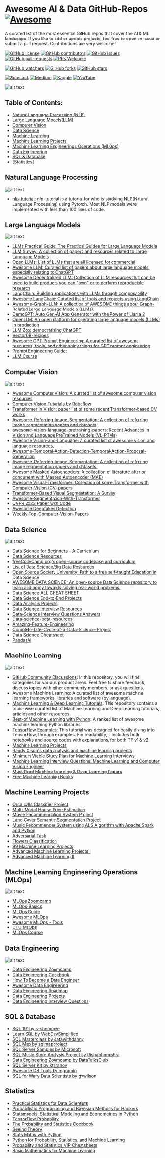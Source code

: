 # Awesome AI & Data GitHub-Repos [![Awesome](https://awesome.re/badge.svg)](https://awesome.re)
A curated list of the most essential GitHub repos that cover the AI & ML landscape. If you like to add or update projects, feel free to open an issue or submit a pull request. Contributions are very welcome!


[![GitHub license](https://img.shields.io/github/license/youssefHosni/Awesome-ML-GitHub-Repos.svg)](https://github.com/youssefHosni/Awesome-ML-GitHub-Repos/blob/master/LICENSE)
[![GitHub contributors](https://img.shields.io/github/contributors/youssefHosni/Awesome-ML-GitHub-Repos.svg)](https://GitHub.com/youssefHosni/Awesome-ML-GitHub-Repos/graphs/contributors/)
[![GitHub issues](https://img.shields.io/github/issues/youssefHosni/Awesome-ML-GitHub-Repos.svg)](https://GitHub.com/youssefHosni/Awesome-ML-GitHub-Repos/issues/)
[![GitHub pull-requests](https://img.shields.io/github/issues-pr/youssefHosni/Awesome-ML-GitHub-Repos.svg)](https://GitHub.com/youssefHosni/Awesome-ML-GitHub-Repos/pulls/)
[![PRs Welcome](https://img.shields.io/badge/PRs-welcome-brightgreen.svg?style=flat-square)](http://makeapullrequest.com)

[![GitHub watchers](https://img.shields.io/github/watchers/youssefHosni/Awesome-ML-GitHub-Repos.svg?style=social&label=Watch)](https://GitHub.com/youssefHosni/Awesome-ML-GitHub-Repos/watchers/)
[![GitHub forks](https://img.shields.io/github/forks/youssefHosni/Awesome-ML-GitHub-Repos.svg?style=social&label=Fork)](https://GitHub.com/youssefHosni/Awesome-ML-GitHub-Repos/network/)
[![GitHub stars](https://img.shields.io/github/stars/youssefHosni/Awesome-ML-GitHub-Repos.svg?style=social&label=Star)](https://GitHub.com/youssefHosni/Awesome-ML-GitHub-Repos/stargazers/)

[![Substack](https://img.shields.io/badge/Substack-%23006f5c.svg?style=for-the-badge&logo=substack&logoColor=FF6719)](https://youssefh.substack.com/)
[![Medium](https://img.shields.io/badge/Medium-12100E?style=for-the-badge&logo=medium&logoColor=white)](https://medium.com/@yousefhosni)
[![Kaggle](https://img.shields.io/badge/Kaggle-035a7d?style=for-the-badge&logo=kaggle&logoColor=white)](https://www.kaggle.com/youssef19)
[![YouTube](https://img.shields.io/badge/YouTube-%23FF0000.svg?style=for-the-badge&logo=YouTube&logoColor=white)](https://www.youtube.com/channel/UCeEcSgRzYFuVt-2Yk1ULdhQ)


![alt text](https://github.com/youssefHosni/Awesome-ML-GitHub-Repos/blob/main/images/Awosme%20ML%20GitHub%20Repos.png)

## Table of Contents:
* [Natural Language Processing (NLP)](https://github.com/youssefHosni/Awesome-ML-GitHub-Repos/blob/main/readme.md#:~:text=Data%20Engineering-,Natural%20Language%20Processing,-nlp%2Dtutorial%3A%20nlp)
* [Large Language Models(LLM)](https://github.com/youssefHosni/Awesome-ML-GitHub-Repos/blob/main/readme.md#:~:text=lines%20of%20code.-,Large%20Language%20Models,-Open%20LLMs%3A%20List)
* [Computer Vision](https://github.com/youssefHosni/Awesome-ML-GitHub-Repos/blob/main/readme.md#:~:text=LLMs%20through%20composability-,Computer%20Vision,-Computer%20Vision%20Tutorials)
* [Data Science](https://github.com/youssefHosni/Awesome-ML-GitHub-Repos/blob/main/readme.md#:~:text=based%20CV%20works-,Data%20Science,-Data%20Science%20for)
* [Machine Learning](https://github.com/youssefHosni/Awesome-ML-GitHub-Repos/blob/main/readme.md#:~:text=Interview%20Questions%20Answers-,Machine%20Learning,-Best%2Dof%20Machine)
* [Machine Learning Projects](https://github.com/youssefHosni/Awesome-AI-Data-GitHub-Repos/blob/main/readme.md#:~:text=Machine%20Learning%20Books-,Machine%20Learning%20Projects,-Orca%20calls%20Classifier)
* [Machine Learning Engineerings Operations (MLOps)](https://github.com/youssefHosni/Awesome-ML-GitHub-Repos/blob/main/readme.md#:~:text=Machine%20Learning%20Interviews-,Machine%20Learning%20Engineerings%20Operations%20(MLOps),-MLOps%2DBasics)
* [Data Engineering](https://github.com/youssefHosni/Awesome-ML-GitHub-Repos/blob/main/readme.md#:~:text=MLOps%20Course-,Data%20Engineering,-Data%20Engineering%20Zoomcamp)
* [SQL & Database](https://github.com/youssefHosni/Awesome-AI-Data-GitHub-Repos/blob/main/readme.md#:~:text=Engineering%20Interview%20Questions-,SQL%20%26%20Database,-SQL%20101%20by)
* [Statistics]

## Natural Language Processing ##
![alt text](https://github.com/youssefHosni/Awesome-ML-GitHub-Repos/blob/main/images/NLP.jpg)

* [nlp-tutorial](https://github.com/graykode/nlp-tutorial): nlp-tutorial is a tutorial for who is studying NLP(Natural Language Processing) using Pytorch. Most NLP models were implemented with less than 100 lines of code.

## Large Language Models ##
![alt text](https://github.com/youssefHosni/Awesome-ML-GitHub-Repos/blob/main/images/LLM.png)
* [LLMs Practical Guide: The Practical Guides for Large Language Models](https://github.com/Mooler0410/LLMsPracticalGuide)
* [LLM Survey: A collection of papers and resources related to Large Language Models](https://github.com/RUCAIBox/LLMSurvey)
* [Open LLMs: List of LLMs that are all licensed for commercial](https://github.com/eugeneyan/open-llms)
* [Awesome LLM: Curated list of papers about large language models, especially relating to ChatGPT](https://github.com/Hannibal046/Awesome-LLM)
* [Awesome Decentralized LLM: Collection of LLM resources that can be used to build products you can "own" or to perform reproducible research](https://github.com/imaurer/awesome-decentralized-llm)
* [LangChain: Building applications with LLMs through composability](https://github.com/hwchase17/langchain)
* [Awesome LangChain: Curated list of tools and projects using LangChain](https://github.com/kyrolabs/awesome-langchain)
* [Awesome-Graph-LLM: A collection of AWESOME things about Graph-Related Large Language Models (LLMs).](https://github.com/XiaoxinHe/Awesome-Graph-LLM)
* [DemoGPT: Auto Gen-AI App Generator with the Power of Llama 2](https://github.com/melih-unsal/DemoGPT)
* [OpenLLM: An open platform for operating large language models (LLMs) in production](https://github.com/bentoml/OpenLLM)
* [LLM Zoo: democratizing ChatGPT](https://github.com/FreedomIntelligence/LLMZoo)
* [VectorDB-recipes](https://github.com/lancedb/vectordb-recipes)
* [Awesome GPT Prompt Engineering: A curated list of awesome resources, tools, and other shiny things for GPT prompt engineering](https://github.com/snwfdhmp/awesome-gpt-prompt-engineering)
* [Prompt Engineering Guide: ](https://github.com/dair-ai/Prompt-Engineering-Guide)
* [LLM Course](https://github.com/mlabonne/llm-course)

## Computer Vision ## 
![alt text](https://github.com/youssefHosni/Awesome-ML-GitHub-Repos/blob/main/images/Computer%20Vision.png)
* [Awesome Computer Vision: A curated list of awesome computer vision resources](https://github.com/jbhuang0604/awesome-computer-vision)
* [Computer Vision Tutorials by Roboflow](https://github.com/roboflow/notebooks)
* [Transformer in Vision: paper list of some recent Transformer-based CV works](https://github.com/Yangzhangcst/Transformer-in-Computer-Vision)
* [Awesome-Referring-Image-Segmentation: A collection of referring image segmentation papers and datasets](https://github.com/MarkMoHR/Awesome-Referring-Image-Segmentation)
* [awesome-vision-language-pretraining-papers: Recent Advances in Vision and Language PreTrained Models (VL-PTMs)](https://github.com/yuewang-cuhk/awesome-vision-language-pretraining-papers)
* [Awesome Vision-and-Language: A curated list of awesome vision and language resources,](https://github.com/sangminwoo/awesome-vision-and-language)
* [Awesome-Temporal-Action-Detection-Temporal-Action-Proposal-Generation](https://github.com/zhenyingfang/Awesome-Temporal-Action-Detection-Temporal-Action-Proposal-Generation)
* [Awesome-Referring-Image-Segmentation: A collection of referring image segmentation papers and datasets.](https://github.com/MarkMoHR/Awesome-Referring-Image-Segmentation)
* [Awesome Masked Autoencoders: A collection of literature after or concurrent with Masked Autoencoder (MAE) ](https://github.com/EdisonLeeeee/Awesome-Masked-Autoencoders)
* [Awesome Visual-Transformer: Collection of some Transformer with Computer-Vision (CV) papers](https://github.com/dk-liang/Awesome-Visual-Transformer)
* [Transformer-Based Visual Segmentation: A Survey](https://github.com/lxtGH/Awesome-Segmentation-With-Transformer)
* [Awesome-Segmentation-With-Transformer](https://github.com/lxtGH/Awesome-Segmentation-With-Transformer)
* [CVPR 2o23 Paper with Code](https://github.com/amusi/CVPR2023-Papers-with-Code)
* [Awesome Deepfakes Detection](https://github.com/Daisy-Zhang/Awesome-Deepfakes-Detection)
* [Weekly-Top-Computer-Vision-Papers](https://github.com/youssefHosni/Weekly-Top-Computer-Vision-Papers)

## Data Science ##
![alt text](https://github.com/youssefHosni/Awesome-ML-GitHub-Repos/blob/main/images/Data%20Science.png)

* [Data Science for Beginners - A Curriculum](https://github.com/microsoft/Data-Science-For-Beginners)
* [Data Science Resources](https://github.com/jonathan-bower/DataScienceResources)
* [freeCodeCamp.org's open-source codebase and curriculum](https://github.com/freeCodeCamp/freeCodeCamp)
* [List of Data Science/Big Data Resources](https://github.com/chaconnewu/free-data-science-books)
* [Open Source Society University: Path to a free self-taught Education in Data Science](https://github.com/ossu/data-science)
* [AWESOME DATA SCIENCE: An open-source Data Science repository to learn and apply towards solving real-world problems.](https://github.com/academic/awesome-datascience)
* [Data Science ALL CHEAT SHEET](https://github.com/yash42828/Data-Science--All-Cheat-Sheet)
* [Data Science End-to-End Projects](https://github.com/veb-101/Data-Science-Projects)
* [Data Analysis Projects](https://github.com/arjunmann73/Data-Analytics-Projects)
* [Data Science Interview Resources](https://github.com/rbhatia46/Data-Science-Interview-Resources)
* [Data-Science Interview Questions Answers](https://github.com/youssefHosni/Data-Science-Interview-Questions-Answers)
* [Data-science-best-resources](https://github.com/tirthajyoti/Data-science-best-resources)
* [Amazing-Feature-Engineering](https://github.com/ashishpatel26/Amazing-Feature-Engineering)
* [Complete-Life-Cycle-of-a-Data-Science-Project](https://github.com/achuthasubhash/Complete-Life-Cycle-of-a-Data-Science-Project)
* [Data Science Cheatsheet](https://github.com/ml874/Data-Science-Cheatsheet)
* [PandasAI](https://github.com/gventuri/pandas-ai)

## Machine Learning ##
![alt text](https://github.com/youssefHosni/Awesome-ML-GitHub-Repos/blob/main/images/Machine%20Learning.jpg)

* [GitHub Community Discussions](https://github.com/community/community): In this repository, you will find categories for various product areas. Feel free to share feedback, discuss topics with other community members, or ask questions.
* [Awesome Machine Learning](https://github.com/josephmisiti/awesome-machine-learning): A curated list of awesome machine learning frameworks, libraries and software (by language).
* [Machine Learning & Deep Learning Tutorials](https://github.com/ujjwalkarn/Machine-Learning-Tutorials): This repository contains a topic-wise curated list of Machine Learning and Deep Learning tutorials, articles and other resources
* [Best-of Machine Learning with Python](https://github.com/ml-tooling/best-of-ml-python): A ranked list of awesome machine learning Python libraries.
* [TensorFlow Examples](https://github.com/aymericdamien/TensorFlow-Examples): This tutorial was designed for easily diving into TensorFlow, through examples. For readability, it includes both notebooks and source codes with explanations, for both TF v1 & v2.
* [Machine Learning Projects](https://github.com/lukas/ml-class)
* [Randy Olson's data analysis and machine learning projects](https://github.com/rhiever/Data-Analysis-and-Machine-Learning-Projects)
* [Minimum Viable Study Plan for Machine Learning Interviews](https://github.com/khangich/machine-learning-interview)
* [Machine Learning Interview Questions: Machine Learning and Computer Vision Engineer](https://github.com/andrewekhalel/MLQuestions)
* [Must Read Machine Learning & Deep Learning Papers](https://github.com/hurshd0/must-read-papers-for-ml)
* [Free Machine Learning Books](https://github.com/shahumar/Free-Machine-Learning-Books)

## Machine Learning Projects ## 
* [Orca calls Classifier Project](https://github.com/rohankrgupta/Orca-call-Classifier-Machine-learning)
* [Multi-Modal House Price Estimation](https://github.com/Mehrab-Kalantari/Multi-Modal-House-Price-Estimation)
* [Movie Recommendation System Project](https://github.com/Mehrab-Kalantari/Multi-Modal-House-Price-Estimation)
* [Land Cover Semantic Segmentation Project](https://github.com/souvikmajumder26/Land-Cover-Semantic-Segmentation-PyTorch)
* [Music Recommender System using ALS Algorithm with Apache Spark and Python](https://github.com/ramyananth/Music-Recommender-System-using-ALS-Algorithm-with-Apache-Spark-and-Python)
* [Adversarial Task](https://github.com/antonio-f/Adversarial-Task)
* [Flowers Classification](https://github.com/firaja/flowers-classification)
* [99 Machine Learning Projects](https://github.com/gimseng/99-ML-Learning-Projects)
* [Advanced Machine Learning Projects I](https://github.com/beimingliu/AdvancedMachineLearning)
* [Advanced Machine Learning II](https://github.com/mohammadmozafari/advanced-machine-learning)

## Machine Learning Engineering Operations (MLOps) ##
![alt text](https://github.com/youssefHosni/Awesome-ML-GitHub-Repos/blob/main/images/MLOps.png)
* [MLOps Zoomcamp](https://github.com/DataTalksClub/mlops-zoomcamp)
* [MLOps-Basics](https://github.com/graviraja/MLOps-Basics)
* [MLOps Guide](https://mlops-guide.github.io/)
* [Awesome MLOps](https://github.com/visenger/awesome-mlops)
* [Awesome MLOps - Tools](https://github.com/kelvins/awesome-mlops)
* [DTU MLOps](https://github.com/SkafteNicki/dtu_mlops)
* [MLOps Course](https://github.com/GokuMohandas/mlops-course)

## Data Engineering ##
![alt text](https://github.com/youssefHosni/Awesome-ML-GitHub-Repos/blob/main/images/Data%20Engineering.jpg)

* [Data Engineering Zoomcamp](https://github.com/DataTalksClub/data-engineering-zoomcamp)
* [Data Engineering Cookbook](https://github.com/andkret/Cookbook)
* [How To Become a Data Engineer](https://github.com/adilkhash/Data-Engineering-HowTo)
* [Awesome Data Engineering](https://github.com/igorbarinov/awesome-data-engineering)
* [Data Engineering Roadmap](https://github.com/datastacktv/data-engineer-roadmap)
* [Data Engineering Projects](https://github.com/alanchn31/Data-Engineering-Projects)
* [Data Engineering Interview Questions](https://github.com/OBenner/data-engineering-interview-questions)


## SQL & Database ##

* [SQL 101 by s-shemmee]()
* [Learn SQL by WebDevSimplified]()
* [SQL Masterclass by datawithdanny]()
* [SQL Map by sqlmapproject]()
* [SQL Server Samples by Microsoft]()
* [SQL Music Store Analysis Project by Rishabhnmishra]()
* [Data Engineering Zoomcamp by DataTalksClub]()
* [SQL Server Kit by ktaranov]()
* [Awesome DB Tools by mgramin]()
* [SQL for Wary Data Scientists by gvwilson]()

## Statistics ##
* [Practical Statistics for Data Scientists](https://github.com/gedeck/practical-statistics-for-data-scientists)
* [Probabilistic Programming and Bayesian Methods for Hackers](https://github.com/CamDavidsonPilon/Probabilistic-Programming-and-Bayesian-Methods-for-Hackers)
* [Statsmodels: Statistical Modeling and Econometrics in Python](https://github.com/statsmodels/statsmodels)
* [TensorFlow Probability](https://github.com/tensorflow/probability)
* [The Probability and Statistics Cookbook](https://github.com/mavam/stat-cookbook)
* [Seeing Theory](https://github.com/seeingtheory/Seeing-Theory)
* [Stats Maths with Python](https://github.com/tirthajyoti/Stats-Maths-with-Python)
* [Python for Probability, Statistics, and Machine Learning](https://github.com/unpingco/Python-for-Probability-Statistics-and-Machine-Learning)
* [Probability and Statistics VIP Cheatsheets](https://github.com/shervinea/stanford-cme-106-probability-and-statistics)
* [Basic Mathematics for Machine Learning](https://github.com/hrnbot/Basic-Mathematics-for-Machine-Learning)









